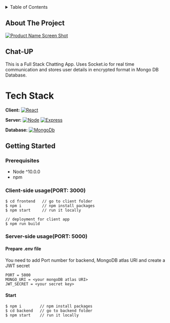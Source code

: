 <details>
  <summary>Table of Contents</summary>
  <ol>
    <li>
      <a href="#about-the-project">About The Project</a>
      <ul>
        <li><a href="#tech-stack">Tech Used</a></li>
      </ul>
    </li>
    <li>
      <a href="#getting-started">Getting Started</a>
      <ul>
        <li><a href="#prerequisites">Prerequisites</a></li>
        <li><a href="#client-side-usageport-3000">Client-side usage</a></li>
        <li><a href="#server-side-usageport-5000">Server-side usage</a></li>
      </ul>
    </li>
  </ol>
</details>

## About The Project

[![Product Name Screen Shot][product-screenshot]](https://example.com)

## Chat-UP

This is a Full Stack Chatting App.
Uses Socket.io for real time communication and stores user details in encrypted format in Mongo DB Database.




# Tech Stack

**Client:** [![React][React.js]][React-url]

**Server:** [![Node][Node.js]][Node-url]   [![Express][Express.js]][Express-url]

**Database:** [![MongoDb][Mongo.js]][Mongo-url]


## Getting Started

### Prerequisites
- Node ^10.0.0
- npm

### Client-side usage(PORT: 3000)
```
$ cd frontend   // go to client folder
$ npm i         // npm install packages
$ npm start     // run it locally

// deployment for client app
$ npm run build 
```

### Server-side usage(PORT: 5000)
#### Prepare .env file
 You need to add Port number for backend, MongoDB atlas URI and create a JWT secret
```
PORT = 5000
MONGO_URI = <your mongoDB atlas URI>
JWT_SECRET = <your secret key>
```
#### Start
```
$ npm i        // npm install packages
$ cd backend   // go to backend folder
$ npm start    // run it locally
```




[React.js]: https://img.shields.io/badge/React-20232A?style=for-the-badge&logo=react&logoColor=61DAFB
[React-url]: https://reactjs.org/
[Node.js]: https://img.shields.io/badge/react.js-000000?style=for-the-badge&logo=reactjs&logoColor=white
[Node-url]: https://nodejs.org/en/about/
[Express.js]: https://img.shields.io/badge/express.js-000000?style=for-the-badge&logo=expressjs&logoColor=white
[Express-url]: https://expressjs.com/
[Mongo.js]: https://img.shields.io/badge/mongo_db-000000?style=for-the-badge&logo=MongoDb&logoColor=white
[Mongo-url]: https://www.mongodb.com/
[product-screenshot]: frontend/build/logo.png

                  
